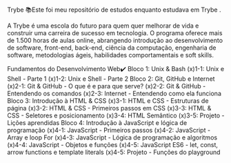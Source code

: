 Trybe
📚Este foi meu repositório de estudos enquanto estudava em Trybe .

A Trybe é uma escola do futuro para quem quer melhorar de vida e construir uma carreira de sucesso em tecnologia. O programa oferece mais de 1.500 horas de aulas online, abrangendo introdução ao desenvolvimento de software, front-end, back-end, ciência da computação, engenharia de software, metodologias ágeis, habilidades comportamentais e soft skills.

Fundamentos do Desenvolvimento Web✔️
Bloco 1: Unix & Bash
(x)1-1: Unix e Shell - Parte 1
(x)1-2: Unix e Shell - Parte 2
Bloco 2: Git, GitHub e Internet
(x)2-1: Git & GitHub - O que é e para que serve?
(x)2-2: Git & GitHub - Entendendo os comandos
(x)2-3: Internet - Entendendo como ela funciona
Bloco 3: Introdução à HTML & CSS
(x)3-1: HTML e CSS - Estruturas de página
(x)3-2: HTML & CSS - Primeiros passos em CSS
(x)3-3: HTML & CSS - Seletores e posicionamento
(x)3-4: HTML Semântico
(x)3-5: Projeto - Lições aprendidas
Bloco 4: Introdução à JavaScript e lógica de programação
(x)4-1: JavaScript - Primeiros passos
(x)4-2: JavaScript - Array e loop For
(x)4-3: JavaScript - Lógica de programação e algoritmos
(x)4-4: JavaScript - Objetos e funções
(x)4-5: JavaScript ES6 - let, const, arrow functions e template literals
(x)4-5: Projeto - Funções do playground
